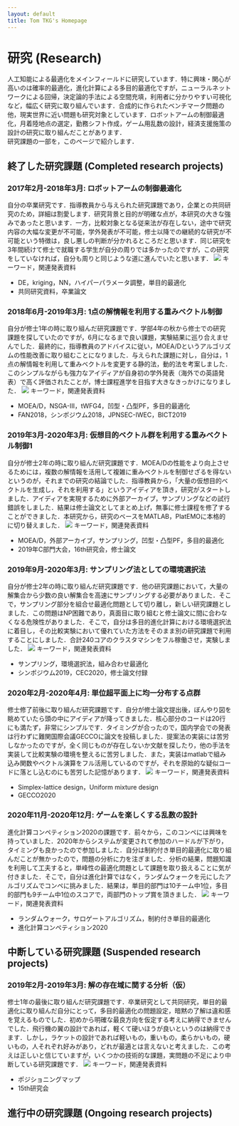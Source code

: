 ```yaml
---
layout: default
title: Tom TKG's Homepage
---
```


# 研究 (Research)
人工知能による最適化をメインフィールドに研究しています．特に興味・関心が高いのは確率的最適化，進化計算による多目的最適化ですが，ニューラルネットワークによる回帰，決定論的手法による空間充填，利用者に分かりやすい可視化など，幅広く研究に取り組んでいます．合成的に作られたベンチマーク問題の他，現実世界に近い問題も研究対象としています．ロボットアームの制御最適化，月着陸地点の選定，勤務シフト作成，ゲーム用乱数の設計，経済支援施策の設計の研究に取り組んだことがあります．  
研究課題の一部を，このページで紹介します．

## 終了した研究課題 (Completed research projects)
### 2017年2月-2018年3月: ロボットアームの制御最適化
自分の卒業研究です．指導教員から与えられた研究課題であり，企業との共同研究のため，詳細は割愛します．研究背景と目的が明確な点が，本研究の大きな強みであったと思います．一方，比較対象となる従来法が存在しない，途中で研究内容の大幅な変更が不可能，学外発表が不可能，修士以降での継続的な研究が不可能という特徴は，良し悪しの判断が分かれるところだと思います．同じ研究を3年間続けて修士で就職する学生が自分の周りでは多かったのですが，この研究をしていなければ，自分も周りと同じような道に進んでいたと思います．
<img src="image/graduation_thesis.png"/>
キーワード，関連発表資料
- DE，kriging，NN，ハイパーパラメータ調整，単目的最適化
- 共同研究資料，卒業論文

### 2018年6月-2019年3月: 1点の解情報を利用する重みベクトル制御
自分が修士1年の時に取り組んだ研究課題です．学部4年の秋から修士での研究課題を探していたのですが，6月になるまで良い課題，実験結果に巡り合えませんでした．最終的に，指導教員のアドバイスに従い，MOEA/Dというアルゴリズムの性能改善に取り組むことになりました．与えられた課題に対し，自分は，1点の解情報を利用して重みベクトルを変更する静的法，動的法を考案しました．このシンプルながらも強力なアイディアが自身初の学外発表（海外での英語発表）で高く評価されたことが，博士課程進学を目指す大きなきっかけになりました．
<img src="image/bict.png"/>
キーワード，関連発表資料
- MOEA/D，NSGA-III，tWFG4，凹型・凸型PF，多目的最適化
- FAN2018，シンポジウム2018，JPNSEC-IWEC，BICT2019

### 2019年3月-2020年3月: 仮想目的ベクトル群を利用する重みベクトル制御1
自分が修士2年の時に取り組んだ研究課題です．MOEA/Dの性能をより向上させるためには，複数の解情報を活用して複雑に重みベクトルを制御せざるを得ないというのが，それまでの研究の結論でした．指導教員から，「大量の仮想目的ベクトルを生成し，それを利用する」というアイディアを頂き，研究がスタートしました．アイディアを実現するために外部アーカイブ，サンプリングなどの試行錯誤をしました．結果は修士論文としてまとめ上げ，無事に修士課程を修了することができました．本研究から，研究のベースをMATLAB，PlatEMOに本格的に切り替えました．
<img src="image/master.png"/>
キーワード，関連発表資料
- MOEA/D，外部アーカイブ，サンプリング，凹型・凸型PF，多目的最適化
- 2019年C部門大会，16th研究会，修士論文

### 2019年9月-2020年3月: サンプリング法としての環境選択法
自分が修士2年の時に取り組んだ研究課題です．他の研究課題において，大量の解集合から少数の良い解集合を高速にサンプリングする必要がありました．そこで，サンプリング部分を組合せ最適化問題として切り離し，新しい研究課題としました．この問題はNP困難であり，真面目に取り組むと修士論文に間に合わなくなる危険性がありました．そこで，自分は多目的進化計算における環境選択法に着目し，その比較実験において優れていた方法をそのまま別の研究課題で利用することにしました．合計240コアのクラスタマシンをフル稼働させ，実験しました．
<img src="image/cec2020.png"/>
キーワード，関連発表資料
- サンプリング，環境選択法，組み合わせ最適化
- シンポジウム2019，CEC2020，修士論文付録

### 2020年2月-2020年4月: 単位超平面上に均一分布する点群
修士修了前後に取り組んだ研究課題です．自分が修士論文提出後，ぼんやり図を眺めていたら頭の中にアイディアが降ってきました．核心部分のコードは20行にも満たず，非常にシンプルです．タイミングが合ったので，国内学会での発表は行わずに難関国際会議GECCOに論文を投稿しました．提案法の実装には苦労しなかったのですが，全く同じものが存在しないか文献を探したり，他の手法を実装して比較実験の環境を整えるに苦労しました．また，実装はmatlabで組み込み関数やベクトル演算をフル活用しているのですが，それを原始的な疑似コードに落とし込むのにも苦労した記憶があります．
<img src="image/gecco2020.png"/>
キーワード，関連発表資料
- Simplex-lattice design，Uniform mixture design
- GECCO2020

### 2020年11月-2020年12月: ゲームを楽しくする乱数の設計
進化計算コンペティション2020の課題です．前々から，このコンペには興味を持っていました．2020年からシステムが変更されて参加のハードルが下がり，タイミングも良かったので参加しました．自分は制約付き単目的最適化に取り組んだことが無かったので，問題の分析に力を注ぎました．分析の結果，問題知識を利用して工夫すると，単峰性の最適化問題として課題を取り扱えることに気が付きました．そこで，自分は進化計算ではなく，ランダムウォークを元にしたアルゴリズムでコンペに挑みました．結果は，単目的部門は10チーム中1位，多目的部門も9チーム中1位のスコアで，両部門のトップ賞を頂きました．
<img src="image/comp2020.png">
キーワード，関連発表資料
- ランダムウォーク，サロゲートアルゴリズム，制約付き単目的最適化
- 進化計算コンペティション2020

## 中断している研究課題 (Suspended research projects)
### 2019年2月-2019年3月: 解の存在域に関する分析（仮）
修士1年の最後に取り組んだ研究課題です．卒業研究として共同研究，単目的最適化に取り組んだ自分にとって，多目的最適化の問題設定，暗黙の了解は違和感を覚えるものでした．初めから明確な最良方向を仮定する考えに納得できませんでした．飛行機の翼の設計であれば，軽くて硬いほうが良いというのは納得できます．しかし，ラケットの設計であれば軽いもの，重いもの，柔らかいもの，硬いもの，人それぞれ好みがあり，どれが最適とは言えないと考えました．この考えは正しいと信じていますが，いくつかの技術的な課題，実問題の不足により中断している研究課題です．
<img src="image/map.png"/>
キーワード，関連発表資料
- ポジショニングマップ
- 15th研究会

## 進行中の研究課題 (Ongoing research projects)
